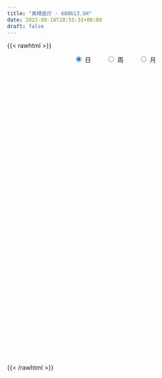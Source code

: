 ```yaml
---
title: "奥精医疗 - 688613.SH"
date: 2022-08-18T20:55:31+08:00
draft: false
---
```

{{< rawhtml >}}
    <div style="text-align: center">
        <label style="padding: 1rem;"><input style="margin-right: .5rem" type="radio" name="period" value="D" checked onclick="period_change(this)">日</label>
        <label style="padding: 1rem;"><input style="margin-right: .5rem" type="radio" name="period" value="W" onclick="period_change(this)">周</label>
        <label style="padding: 1rem;"><input style="margin-right: .5rem" type="radio" name="period" value="M" onclick="period_change(this)">月</label>
    </div>
    <div id="chart" style="height: 700px;"></div> 
    <script type="text/javascript">
        const D_v = [232164.66,136087.58,136353.65,99151.23,54035.26,79717.75,59758.76,50936.07,48510.0,63597.82,43653.38,39114.95,78400.05,39013.51,46589.29,61825.01,42824.98,47202.26,29291.23,20657.04,32650.03,26773.56,20995.61,40656.18,23792.89,25945.11,21119.82,13569.3,31364.01,16122.0,12713.17,23807.76,15785.32,16040.23,13402.27,12555.04,15532.37,15205.11,9235.13,6591.5,8516.09,18333.59,21265.42,28453.19,17528.95,20597.95,15762.52,14697.89,10037.61,9122.71,12880.94,15456.51,7758.56,9833.25,7631.15,9128.92,7235.12,8232.62,4831.61,5860.64,19439.08,13764.6,5931.79,11963.13,9962.07,12561.08,25702.36,12302.57,15300.6,10113.51,9910.24,15498.42,16479.48,20724.51,12631.36,13276.47,12290.86,9388.08,8794.95,7261.74,9216.73,20870.52,20875.28,12455.76,25578.3,18146.26,11200.99,9141.21,17815.55,8613.21,14961.88,8985.99,6703.98,7028.58,11633.77,8517.84,16471.55,15697.56,12159.93,8925.23,10038.31,6687.98,4474.24,7325.92,13025.17,10578.43,7220.56,17389.28,9648.39,14688.47,5369.72,8568.98,6758.61,19365.27,7405.89,8740.21,10719.27,8605.99,9243.75,9442.5,8823.38,9708.29,5656.31,14721.39,15279.27,20740.06,14193.63,13823.74,10762.83,13200.44,9368.16,10312.54,6248.62,9305.8,7687.07,6465.7,6937.2,6398.5,4663.96,5494.85,6664.49,3093.41,6389.41,5671.98,6231.39,8199.87,6567.03,7426.91,11010.55,9141.72,9376.09,8699.55,9623.98,8322.48,10379.07,10311.53,18003.74,11379.84,9407.39,16710.86,8773.29,14522.5,12506.83,12746.83,6195.08,8406.69,8124.25,3994.65,17457.31,8038.34,5952.57,4989.21,4347.47,6137.22,4615.91,5801.32,8373.34,5720.6,6561.48,5937.25,3700.6,4102.62,4500.56,5527.59,7424.23,6606.86,5570.22,4972.94,3147.66,3816.13,4462.39,8109.89,6661.73,9071.12,8078.14,4895.37,8239.91,5523.42,5056.99,7910.84,10577.62,3865.84,5768.96,4292.75,3793.93,3138.08,4207.74,3257.12,3204.88,3384.62,4246.64,3618.26,3805.99,3936.25,4629.12,6157.57,3940.15,10641.06,5231.77,5043.88,2559.74,3209.63,2774.71,2440.52,4881.49,5126.63,3955.41,4230.42,7146.25,6898.05,3328.29,3946.15,2877.38,4074.04,5752.21,4955.58,5602.69,6221.17,5015.03,4617.52,3561.12,7063.52,13879.37,23112.22,10394.79,20596.16,20457.5,11162.27,20276.32,36587.79,33554.24,27900.08,20735.74,18813.91,10806.2,11317.93,13814.89,15155.0,12094.82,17436.86,16912.04,13068.02,12018.87,10947.78,9175.64,13985.22,13444.58,12420.2,20034.16,16257.96,12187.96,18954.26,23951.32,14868.78,23996.39,24091.54,12142.99,16745.04,11035.36,14650.29,9733.53,6693.23,5819.16,7773.72,9507.13,10864.97,5170.53,5510.96,14280.03,15446.7,12099.18,7863.01,16832.71,10192.38,9044.76,20938.87,15536.7,11683.95,21001.3,27293.99,17724.41,13873.17,14134.91,11741.36,17159.96]
const D_histogram = [0.0,-0.4665071225,0.1792061818,0.6881445691,1.3983665356,2.0545702969,3.5191563644,4.3290199207,4.0794998365,2.8500343642,1.7599254498,1.2002225365,-0.1759485368,-0.9351415151,-1.7634728269,-2.9138051615,-3.4421405328,-3.3191641801,-3.1129480958,-2.9061373578,-2.2749550639,-1.6788270374,-1.3420540903,-1.685318455,-1.8554315078,-1.6166906746,-1.3206952084,-1.0466306288,-0.6253474703,-0.5530080292,-0.3783559302,-0.3833566208,-0.3562345642,-0.4972123759,-0.4701850862,-0.405209169,-0.0866340823,0.1261385627,0.1992517642,0.1352317409,-0.0097783862,-0.2649361308,-0.4730443726,-0.1004160964,-0.1489103087,-0.6333347936,-1.1592993972,-1.5406874705,-1.5392808795,-1.3206766543,-1.0675604545,-0.7060073752,-0.4757125787,-0.2486932136,-0.2214083119,0.0530945457,0.2153199733,0.2573338954,0.3022610525,0.3076795008,0.6925915131,0.9808999068,1.126215735,1.2878701723,1.1707489863,1.0495702318,0.6228455169,0.2923183718,-0.1233503398,-0.3437602483,-0.3605248939,-0.1771104878,0.1180938179,0.53399198,0.8072375171,1.0368104464,1.0848518542,1.1908967433,1.1508015257,1.0607071265,0.8350040416,0.972021819,0.6135063916,0.4557447356,0.6307923342,0.5775223439,0.6123671126,0.5862609114,0.678975599,0.6323497306,0.203276893,0.1117367777,0.123342382,0.1285087878,0.207571226,0.2766402776,0.4602770563,0.4370128708,0.1892023564,0.1514435779,-0.0561585382,-0.2392271173,-0.3150899365,-0.2488638241,-0.2879365849,-0.4075348841,-0.6431587727,-0.9025878552,-1.0208818303,-1.1902440725,-1.2032489307,-1.1326967719,-1.0083368026,-1.1499478753,-1.0978610196,-0.9392743495,-0.6601196339,-0.3861711323,-0.0747214413,0.168772023,0.2869615922,0.2706237702,0.3029471758,0.4131633496,0.6369575882,0.8836572233,1.0174479928,1.1406984233,1.1806347763,1.0914530842,0.9248064656,0.6422059119,0.5127911693,0.2724928848,0.0372120217,-0.0422761606,0.0043974613,-0.0363212692,-0.0402537771,-0.0552930368,-0.1612568793,-0.1746984085,-0.2924191633,-0.4284573895,-0.4383189045,-0.3305650821,-0.3199133795,-0.3603799873,-0.2378526884,-0.1071133115,-0.0965370594,0.013249276,0.1296554128,0.2112659913,0.1501595606,0.1773223283,0.2464952695,0.3754638226,0.3983629803,0.5607171184,0.5926444925,0.6674337831,0.621971084,0.4255212027,0.2337467653,-0.0074799516,-0.2300256029,-0.373150471,-0.7446839138,-0.8757214134,-0.9786199541,-0.9790375829,-0.8689346559,-0.7756756716,-0.6093029897,-0.4574055257,-0.4587090214,-0.480255422,-0.3846302584,-0.2286348802,-0.1247818376,-0.0696193489,0.0441892477,0.0616921866,0.2079511012,0.2327649724,0.3008817018,0.3714616097,0.4084063599,0.420125346,0.3519201221,0.3065927154,0.1707065335,-0.0624309021,-0.2541768912,-0.2817132337,-0.1627590876,-0.1684506437,-0.2649871267,-0.2953743873,-0.1480173345,-0.0268289624,0.1163380062,0.1365988454,0.1850265593,0.2117722826,0.2166616608,0.1732784185,0.1276833598,0.1727840354,0.2221952008,0.2201573239,0.2033461756,0.1202573308,-0.011778706,-0.2128560425,-0.2725971342,-0.213833133,-0.0884909855,0.0434941519,0.1445452036,0.1395322258,0.1637116312,0.1400917601,0.0121262805,-0.2556089145,-0.4272145445,-0.4143648481,-0.5326056666,-0.4339524614,-0.3273430506,-0.2633472393,-0.1937156362,-0.0663244171,0.0409647412,0.1465292678,0.148142143,0.1014087106,0.0616911773,0.0646885938,0.0756472231,0.1412648559,0.2373799373,0.0834637287,0.060870607,-0.0404629819,-0.1046968395,-0.1037808358,0.005166905,0.2794884639,0.5039613976,0.7174594919,0.7408584488,0.7257929106,0.6085347304,0.5372832211,0.4597259249,0.3423053819,0.2888756634,0.2853547418,0.3088208186,0.3440769444,0.3081474192,0.2064450795,0.1762303404,0.1824322368,0.1902968087,0.2187791671,0.198842193,0.2206246304,0.1903300705,0.2568224521,0.1954749743,0.1397333213,0.0077840935,-0.041225043,-0.1300359793,-0.2918105794,-0.3644510055,-0.354249087,-0.3652409013,-0.3236520294,-0.2703325668,-0.1914178964,-0.116115619,-0.1061107656,-0.0958342143,-0.0723059467,0.0324881392,0.1398927046,0.1421523906,0.1667734054,0.0658931294,0.0267826499,0.0360355949,0.1394904506,0.2088178382,0.2481773592,0.3171787954,0.4202026016,0.4111954145,0.3468205844,0.3332895122,0.297330995,0.3104258511]
const D_fast = [0.0,-0.5831339031,0.1073809466,0.7883554762,1.8481690765,3.0180154122,5.3623905707,7.2545091072,8.0248639821,7.5079071009,6.8577795489,6.5981322697,5.1779740622,4.1849957051,2.9157961866,1.0370125617,-0.3518579429,-1.0586726352,-1.6306935748,-2.1504171763,-2.0879736484,-1.9115523812,-1.9102929567,-2.6748869352,-3.3088578649,-3.4742897003,-3.5084680363,-3.4960611139,-3.231114823,-3.2970273891,-3.2169642727,-3.3178041185,-3.3797407029,-3.6450216086,-3.7355405905,-3.7718669656,-3.4749503994,-3.2306431137,-3.1077169712,-3.1379290593,-3.2853837829,-3.6067755603,-3.9331448951,-3.585620643,-3.6713424325,-4.3141006159,-5.1298900688,-5.8964500097,-6.2798636385,-6.3914285769,-6.4052024908,-6.2201512552,-6.1087846034,-5.9439385417,-5.972005718,-5.6842292239,-5.468173803,-5.361826407,-5.2413339868,-5.1589956634,-4.6009357728,-4.0674024024,-3.6405326404,-3.1569106601,-2.9813445995,-2.840130796,-3.1111441317,-3.3685916839,-3.8150979805,-4.1214479509,-4.2283438201,-4.0892070359,-3.7644792758,-3.2150831187,-2.7400282023,-2.2512526614,-1.93199829,-1.528229215,-1.2806240513,-1.1055416689,-1.1224937434,-0.7424705113,-0.9476093407,-0.9914348128,-0.6586891307,-0.567578535,-0.3796419881,-0.2591829615,0.0032756259,0.1147371901,-0.2635164242,-0.3271223451,-0.2846811452,-0.2473875426,-0.1164322978,0.0217968232,0.3205028659,0.4064918981,0.2059819729,0.2060840888,-0.0155576619,-0.2584330203,-0.4130683236,-0.4090581673,-0.5201150742,-0.7415970945,-1.1380106762,-1.6230867226,-1.9966011552,-2.4635244155,-2.7773415064,-2.9899635406,-3.117687772,-3.5467858134,-3.7691642127,-3.8453961299,-3.7312713229,-3.5538656042,-3.2610962737,-2.9754098036,-2.7854798363,-2.7341617157,-2.6261015162,-2.412594505,-2.0295608694,-1.5619469285,-1.1737941608,-0.7653691244,-0.4302740774,-0.2465924983,-0.1820375006,-0.3040865763,-0.3053035266,-0.4774785899,-0.7034564476,-0.79351367,-0.7457406828,-0.7955397306,-0.8095356828,-0.8383982017,-0.984676264,-1.0417923953,-1.232617941,-1.4757705145,-1.5952117557,-1.5700992038,-1.6394258461,-1.7699874507,-1.7069233239,-1.6029622749,-1.6165202876,-1.5034216332,-1.3546016433,-1.2201745669,-1.2437411074,-1.1722477576,-1.0414509991,-0.8186164903,-0.6961265876,-0.3935931699,-0.2135046726,0.0281430637,0.1381731356,0.048103555,-0.085234191,-0.3283308959,-0.6083829479,-0.8447954337,-1.4024998549,-1.752467708,-2.1000212372,-2.3451982617,-2.4523289987,-2.5529889322,-2.5389419977,-2.5013959152,-2.6173766663,-2.7589869224,-2.7595193233,-2.6606826651,-2.5880250821,-2.5502674305,-2.425411522,-2.3924855365,-2.1942388465,-2.1112337322,-1.9678965773,-1.8044512671,-1.6654049269,-1.5486546043,-1.5288797976,-1.4975590255,-1.5907685741,-1.8395137352,-2.0948039471,-2.1927685981,-2.1145042238,-2.1623084408,-2.3250917055,-2.429322563,-2.3189698438,-2.2044887122,-2.0322372421,-1.9778266915,-1.8831423378,-1.8034535439,-1.7443987505,-1.7444623882,-1.758136607,-1.6698399225,-1.5648799569,-1.5118785028,-1.4778531072,-1.5308776194,-1.6658583326,-1.9201496797,-2.048040055,-2.042734337,-1.9395149359,-1.7966562605,-1.6594689079,-1.6295988293,-1.5644915161,-1.5530884471,-1.6780223567,-2.0096597803,-2.2880690464,-2.378810562,-2.6302027971,-2.6400377073,-2.6152640591,-2.6171050577,-2.5959023636,-2.4850922487,-2.3675619052,-2.2253650616,-2.1867166507,-2.2080979054,-2.2323926445,-2.2132230794,-2.1833526443,-2.0824187976,-1.9269587319,-2.0600090083,-2.0673844783,-2.1788338126,-2.2692418801,-2.2942710853,-2.1840316183,-1.8398379434,-1.4893746603,-1.0965116931,-0.887898124,-0.7215154345,-0.6866399321,-0.6235706361,-0.5861964511,-0.6180406486,-0.5992514512,-0.5314336874,-0.430762406,-0.3094870441,-0.2683797145,-0.3184707843,-0.3046279383,-0.2528179827,-0.1973792086,-0.1142020584,-0.0844284843,-0.0074898893,0.0097980685,0.1404960631,0.1280173288,0.1072090062,-0.0227941982,-0.0821095955,-0.2034295267,-0.4381567716,-0.601909949,-0.6802703023,-0.782572342,-0.8218964774,-0.8361601565,-0.8050999602,-0.7588265875,-0.7753494256,-0.7890314278,-0.7835796468,-0.6706635262,-0.5282857846,-0.490488001,-0.4241736349,-0.5085806285,-0.5409954455,-0.5227336018,-0.3844061334,-0.2628742862,-0.1614704255,-0.0131742905,0.1949001662,0.2886918327,0.3110221487,0.3808134545,0.419187686,0.5098890049]
const D_slow = [0.0,-0.1166267806,-0.0718252352,0.1002109071,0.449802541,0.9634451152,1.8432342063,2.9254891865,3.9453641456,4.6578727367,5.0978540991,5.3979097332,5.353922599,5.1201372203,4.6792690135,3.9508177231,3.0902825899,2.2604915449,1.482254521,0.7557201815,0.1869814155,-0.2327253438,-0.5682388664,-0.9895684802,-1.4534263571,-1.8575990258,-2.1877728279,-2.4494304851,-2.6057673527,-2.7440193599,-2.8386083425,-2.9344474977,-3.0235061387,-3.1478092327,-3.2653555043,-3.3666577965,-3.3883163171,-3.3567816764,-3.3069687354,-3.2731608002,-3.2756053967,-3.3418394294,-3.4601005226,-3.4852045466,-3.5224321238,-3.6807658222,-3.9705906715,-4.3557625392,-4.740582759,-5.0707519226,-5.3376420362,-5.51414388,-5.6330720247,-5.6952453281,-5.7505974061,-5.7373237697,-5.6834937763,-5.6191603025,-5.5435950393,-5.4666751641,-5.2935272859,-5.0483023092,-4.7667483754,-4.4447808324,-4.1520935858,-3.8897010278,-3.7339896486,-3.6609100557,-3.6917476406,-3.7776877027,-3.8678189262,-3.9120965481,-3.8825730937,-3.7490750987,-3.5472657194,-3.2880631078,-3.0168501442,-2.7191259584,-2.431425577,-2.1662487954,-1.957497785,-1.7144923302,-1.5611157323,-1.4471795484,-1.2894814649,-1.1451008789,-0.9920091007,-0.8454438729,-0.6756999731,-0.5176125405,-0.4667933172,-0.4388591228,-0.4080235273,-0.3758963303,-0.3240035238,-0.2548434544,-0.1397741904,-0.0305209727,0.0167796164,0.0546405109,0.0406008764,-0.019205903,-0.0979783871,-0.1601943431,-0.2321784893,-0.3340622104,-0.4948519035,-0.7204988673,-0.9757193249,-1.273280343,-1.5740925757,-1.8572667687,-2.1093509693,-2.3968379382,-2.6713031931,-2.9061217804,-3.0711516889,-3.167694472,-3.1863748323,-3.1441818266,-3.0724414285,-3.004785486,-2.929048692,-2.8257578546,-2.6665184576,-2.4456041518,-2.1912421536,-1.9060675477,-1.6109088537,-1.3380455826,-1.1068439662,-0.9462924882,-0.8180946959,-0.7499714747,-0.7406684693,-0.7512375094,-0.7501381441,-0.7592184614,-0.7692819057,-0.7831051649,-0.8234193847,-0.8670939868,-0.9401987777,-1.047313125,-1.1568928512,-1.2395341217,-1.3195124666,-1.4096074634,-1.4690706355,-1.4958489634,-1.5199832282,-1.5166709092,-1.484257056,-1.4314405582,-1.393900668,-1.349570086,-1.2879462686,-1.1940803129,-1.0944895679,-0.9543102883,-0.8061491651,-0.6392907194,-0.4837979484,-0.3774176477,-0.3189809564,-0.3208509443,-0.378357345,-0.4716449627,-0.6578159412,-0.8767462945,-1.1214012831,-1.3661606788,-1.5833943428,-1.7773132606,-1.9296390081,-2.0439903895,-2.1586676448,-2.2787315004,-2.374889065,-2.432047785,-2.4632432444,-2.4806480816,-2.4696007697,-2.4541777231,-2.4021899478,-2.3439987047,-2.2687782792,-2.1759128768,-2.0738112868,-1.9687799503,-1.8807999198,-1.8041517409,-1.7614751075,-1.7770828331,-1.8406270559,-1.9110553643,-1.9517451362,-1.9938577971,-2.0601045788,-2.1339481756,-2.1709525093,-2.1776597499,-2.1485752483,-2.114425537,-2.0681688971,-2.0152258265,-1.9610604113,-1.9177408067,-1.8858199667,-1.8426239579,-1.7870751577,-1.7320358267,-1.6811992828,-1.6511349501,-1.6540796266,-1.7072936372,-1.7754429208,-1.828901204,-1.8510239504,-1.8401504124,-1.8040141115,-1.7691310551,-1.7282031473,-1.6931802073,-1.6901486371,-1.7540508658,-1.8608545019,-1.9644457139,-2.0975971305,-2.2060852459,-2.2879210085,-2.3537578184,-2.4021867274,-2.4187678317,-2.4085266464,-2.3718943294,-2.3348587937,-2.309506616,-2.2940838217,-2.2779116732,-2.2589998675,-2.2236836535,-2.1643386692,-2.143472737,-2.1282550852,-2.1383708307,-2.1645450406,-2.1904902495,-2.1891985233,-2.1193264073,-1.9933360579,-1.8139711849,-1.6287565728,-1.4473083451,-1.2951746625,-1.1608538572,-1.045922376,-0.9603460305,-0.8881271147,-0.8167884292,-0.7395832246,-0.6535639885,-0.5765271337,-0.5249158638,-0.4808582787,-0.4352502195,-0.3876760173,-0.3329812255,-0.2832706773,-0.2281145197,-0.1805320021,-0.116326389,-0.0674576455,-0.0325243151,-0.0305782918,-0.0408845525,-0.0733935473,-0.1463461922,-0.2374589435,-0.3260212153,-0.4173314406,-0.498244448,-0.5658275897,-0.6136820638,-0.6427109685,-0.6692386599,-0.6931972135,-0.7112737002,-0.7031516654,-0.6681784892,-0.6326403916,-0.5909470402,-0.5744737579,-0.5677780954,-0.5587691967,-0.523896584,-0.4716921245,-0.4096477847,-0.3303530858,-0.2253024354,-0.1225035818,-0.0357984357,0.0475239423,0.1218566911,0.1994631538]
const D_data = [['2021-05-21', 80.02, 95.01, 78.0, 96.96],['2021-05-24', 91.0, 87.7, 86.51, 97.0],['2021-05-25', 89.41, 102.0, 88.04, 106.5],['2021-05-26', 101.0, 103.77, 99.13, 109.51],['2021-05-27', 102.0, 110.48, 102.0, 111.88],['2021-05-28', 111.01, 115.0, 109.0, 124.88],['2021-05-31', 116.0, 133.33, 115.55, 134.0],['2021-06-01', 133.32, 134.79, 126.31, 137.85],['2021-06-02', 133.8, 126.9, 124.1, 135.79],['2021-06-03', 125.95, 114.0, 112.59, 128.96],['2021-06-04', 113.2, 112.0, 108.4, 114.5],['2021-06-07', 111.26, 116.11, 108.0, 117.28],['2021-06-08', 113.0, 101.8, 98.77, 116.8],['2021-06-09', 101.28, 104.04, 96.55, 105.61],['2021-06-10', 102.79, 98.48, 95.2, 104.1],['2021-06-11', 98.0, 87.81, 86.47, 101.98],['2021-06-15', 87.81, 89.0, 83.69, 91.6],['2021-06-16', 88.87, 93.73, 85.5, 94.97],['2021-06-17', 93.0, 93.35, 91.0, 94.62],['2021-06-18', 93.66, 92.22, 91.31, 97.52],['2021-06-21', 90.0, 97.8, 87.61, 97.96],['2021-06-22', 96.44, 99.1, 96.0, 102.36],['2021-06-23', 100.0, 97.11, 96.1, 101.44],['2021-06-24', 98.55, 87.24, 86.99, 98.55],['2021-06-25', 86.0, 86.42, 85.5, 89.2],['2021-06-28', 86.5, 90.1, 85.2, 92.77],['2021-06-29', 89.99, 90.8, 88.05, 92.91],['2021-06-30', 90.23, 90.79, 90.01, 93.41],['2021-07-01', 94.5, 93.49, 90.91, 96.5],['2021-07-02', 93.0, 89.6, 88.99, 93.36],['2021-07-05', 89.66, 90.78, 87.01, 91.73],['2021-07-06', 91.88, 88.27, 83.69, 91.88],['2021-07-07', 86.5, 88.01, 84.1, 88.96],['2021-07-08', 87.6, 84.81, 84.57, 89.18],['2021-07-09', 84.6, 85.76, 82.43, 85.88],['2021-07-12', 85.0, 85.66, 83.58, 86.8],['2021-07-13', 85.75, 89.2, 84.24, 89.57],['2021-07-14', 88.1, 88.85, 88.0, 91.66],['2021-07-15', 88.88, 87.53, 85.8, 90.8],['2021-07-16', 86.35, 85.5, 85.28, 87.99],['2021-07-19', 84.81, 83.5, 82.6, 85.5],['2021-07-20', 82.5, 80.45, 78.35, 83.49],['2021-07-21', 80.0, 79.0, 77.8, 80.88],['2021-07-22', 79.99, 86.0, 77.77, 86.0],['2021-07-23', 84.98, 81.0, 81.0, 85.3],['2021-07-26', 79.0, 73.26, 70.0, 80.0],['2021-07-27', 72.2, 68.73, 68.62, 73.93],['2021-07-28', 68.2, 66.4, 63.07, 69.5],['2021-07-29', 67.16, 68.28, 67.16, 69.29],['2021-07-30', 67.0, 69.75, 66.21, 70.4],['2021-08-02', 68.81, 69.76, 65.3, 70.38],['2021-08-03', 69.8, 71.3, 68.56, 74.59],['2021-08-04', 70.11, 69.99, 69.01, 71.83],['2021-08-05', 68.85, 70.09, 68.85, 74.0],['2021-08-06', 70.09, 67.27, 66.68, 70.18],['2021-08-09', 65.65, 70.3, 65.65, 70.49],['2021-08-10', 71.46, 69.37, 68.8, 71.46],['2021-08-11', 69.37, 67.8, 67.27, 69.37],['2021-08-12', 68.03, 67.5, 67.25, 68.5],['2021-08-13', 67.28, 66.6, 66.0, 67.8],['2021-08-16', 66.3, 72.05, 66.04, 74.55],['2021-08-17', 72.83, 72.6, 70.64, 73.49],['2021-08-18', 72.01, 72.13, 71.03, 72.76],['2021-08-19', 71.79, 73.48, 71.6, 76.5],['2021-08-20', 74.0, 70.48, 69.53, 74.0],['2021-08-23', 69.8, 70.1, 67.53, 71.83],['2021-08-24', 70.18, 64.91, 63.0, 70.18],['2021-08-25', 64.03, 63.9, 63.5, 65.81],['2021-08-26', 63.89, 60.35, 60.2, 64.97],['2021-08-27', 60.98, 60.35, 59.4, 61.47],['2021-08-30', 60.06, 61.43, 59.03, 61.57],['2021-08-31', 62.4, 63.62, 62.4, 65.25],['2021-09-01', 64.38, 65.74, 63.01, 66.49],['2021-09-02', 65.75, 68.9, 65.02, 71.5],['2021-09-03', 69.6, 69.0, 67.5, 70.5],['2021-09-06', 69.0, 70.07, 68.33, 71.8],['2021-09-07', 70.01, 68.95, 68.33, 70.01],['2021-09-08', 68.95, 70.6, 68.3, 72.18],['2021-09-09', 71.21, 69.52, 68.75, 72.22],['2021-09-10', 69.01, 69.1, 67.6, 69.9],['2021-09-13', 68.98, 67.01, 66.1, 70.6],['2021-09-14', 67.02, 71.78, 66.17, 72.88],['2021-09-15', 70.99, 65.37, 65.0, 71.0],['2021-09-16', 64.82, 66.7, 64.18, 69.5],['2021-09-17', 66.02, 71.16, 64.5, 72.47],['2021-09-22', 70.02, 68.94, 68.14, 73.3],['2021-09-23', 69.0, 70.32, 68.0, 71.38],['2021-09-24', 70.15, 69.93, 69.38, 71.88],['2021-09-27', 69.61, 72.0, 67.95, 72.4],['2021-09-28', 72.0, 70.82, 70.41, 72.45],['2021-09-29', 70.11, 65.0, 64.51, 70.97],['2021-09-30', 65.48, 67.88, 64.58, 68.48],['2021-10-08', 69.0, 68.99, 68.21, 70.49],['2021-10-11', 68.53, 69.0, 68.33, 70.59],['2021-10-12', 69.02, 70.24, 67.16, 71.6],['2021-10-13', 70.0, 70.67, 69.6, 71.47],['2021-10-14', 70.34, 73.06, 70.0, 75.0],['2021-10-15', 72.87, 71.25, 70.86, 73.99],['2021-10-18', 71.0, 67.95, 66.33, 71.2],['2021-10-19', 67.8, 69.95, 67.75, 70.46],['2021-10-20', 69.45, 67.2, 66.82, 70.2],['2021-10-21', 67.87, 66.33, 65.83, 67.97],['2021-10-22', 66.5, 66.74, 66.0, 67.45],['2021-10-25', 66.7, 68.25, 66.54, 68.66],['2021-10-26', 67.98, 66.76, 65.02, 68.52],['2021-10-27', 66.76, 65.0, 63.06, 66.76],['2021-10-28', 65.0, 62.1, 61.9, 65.0],['2021-10-29', 61.93, 59.75, 59.57, 62.78],['2021-11-01', 59.79, 59.6, 59.05, 60.38],['2021-11-02', 59.15, 57.13, 56.43, 60.42],['2021-11-03', 57.13, 57.43, 56.7, 57.99],['2021-11-04', 57.85, 57.45, 56.7, 57.95],['2021-11-05', 57.08, 57.51, 56.85, 58.77],['2021-11-08', 57.57, 52.94, 51.76, 57.57],['2021-11-09', 52.8, 53.86, 52.36, 54.34],['2021-11-10', 54.3, 54.55, 53.15, 55.2],['2021-11-11', 54.85, 56.18, 54.14, 56.51],['2021-11-12', 56.19, 56.75, 55.5, 57.48],['2021-11-15', 56.75, 58.17, 56.4, 58.77],['2021-11-16', 58.0, 58.41, 57.92, 59.3],['2021-11-17', 58.0, 57.56, 57.06, 58.99],['2021-11-18', 57.56, 55.94, 55.83, 57.8],['2021-11-19', 55.89, 56.4, 55.66, 56.96],['2021-11-22', 56.15, 57.64, 54.97, 57.65],['2021-11-23', 57.35, 60.0, 57.21, 60.1],['2021-11-24', 60.12, 61.81, 59.31, 62.86],['2021-11-25', 62.2, 61.86, 61.17, 63.5],['2021-11-26', 62.28, 63.0, 62.0, 64.24],['2021-11-29', 63.2, 63.08, 62.0, 63.75],['2021-11-30', 62.93, 62.03, 61.48, 63.26],['2021-12-01', 62.0, 61.0, 60.6, 62.01],['2021-12-02', 60.81, 58.81, 58.72, 61.57],['2021-12-03', 59.0, 59.95, 58.83, 60.56],['2021-12-06', 59.62, 57.76, 57.5, 60.09],['2021-12-07', 57.79, 56.55, 55.69, 58.35],['2021-12-08', 56.98, 57.54, 55.98, 57.97],['2021-12-09', 57.54, 58.91, 57.3, 59.67],['2021-12-10', 59.1, 57.71, 57.68, 59.1],['2021-12-13', 57.71, 57.91, 57.03, 58.48],['2021-12-14', 57.43, 57.57, 57.34, 58.65],['2021-12-15', 57.5, 55.9, 55.87, 58.06],['2021-12-16', 55.91, 56.48, 55.7, 56.69],['2021-12-17', 56.48, 54.5, 54.5, 56.48],['2021-12-20', 54.5, 53.15, 53.01, 55.23],['2021-12-21', 53.45, 53.83, 52.67, 54.0],['2021-12-22', 53.89, 55.09, 53.83, 55.8],['2021-12-23', 55.09, 53.75, 53.4, 55.41],['2021-12-24', 53.75, 52.56, 52.2, 54.0],['2021-12-27', 52.57, 54.38, 52.12, 55.65],['2021-12-28', 54.36, 54.82, 53.6, 55.48],['2021-12-29', 54.73, 53.4, 53.35, 55.33],['2021-12-30', 53.33, 54.72, 53.11, 55.3],['2021-12-31', 54.72, 55.26, 54.36, 56.45],['2022-01-04', 55.63, 55.29, 55.06, 56.58],['2022-01-05', 54.8, 53.5, 52.9, 54.85],['2022-01-06', 53.01, 54.45, 53.01, 54.99],['2022-01-07', 54.97, 55.22, 54.5, 57.34],['2022-01-10', 55.4, 56.58, 55.06, 57.13],['2022-01-11', 56.01, 55.81, 55.49, 56.61],['2022-01-12', 56.0, 58.3, 55.8, 58.84],['2022-01-13', 58.0, 57.53, 57.12, 58.68],['2022-01-14', 57.6, 58.76, 57.21, 59.36],['2022-01-17', 58.8, 57.77, 56.46, 59.39],['2022-01-18', 57.22, 55.58, 55.25, 57.5],['2022-01-19', 55.04, 54.8, 54.45, 56.13],['2022-01-20', 55.22, 53.05, 52.97, 55.9],['2022-01-21', 53.21, 51.88, 51.52, 53.28],['2022-01-24', 51.5, 51.58, 51.16, 52.31],['2022-01-25', 51.49, 46.79, 46.69, 51.49],['2022-01-26', 47.18, 47.68, 45.88, 47.71],['2022-01-27', 48.04, 46.51, 46.45, 48.22],['2022-01-28', 46.53, 46.55, 46.0, 47.58],['2022-02-07', 47.0, 47.28, 46.66, 48.08],['2022-02-08', 47.4, 46.72, 45.86, 47.48],['2022-02-09', 46.72, 47.52, 46.1, 47.55],['2022-02-10', 47.44, 47.49, 47.0, 48.99],['2022-02-11', 47.49, 45.31, 44.8, 47.49],['2022-02-14', 44.8, 44.3, 44.0, 45.63],['2022-02-15', 44.3, 45.29, 43.86, 45.3],['2022-02-16', 45.29, 46.14, 45.03, 46.63],['2022-02-17', 45.7, 45.7, 45.58, 46.35],['2022-02-18', 45.03, 45.09, 44.3, 45.29],['2022-02-21', 45.3, 45.92, 44.71, 45.92],['2022-02-22', 45.51, 44.76, 44.11, 45.51],['2022-02-23', 44.6, 46.58, 44.36, 46.69],['2022-02-24', 46.51, 45.36, 44.79, 47.26],['2022-02-25', 45.56, 46.04, 45.56, 47.18],['2022-02-28', 46.2, 46.4, 44.84, 46.82],['2022-03-01', 46.47, 46.28, 45.7, 46.58],['2022-03-02', 46.28, 46.14, 45.39, 46.3],['2022-03-03', 46.13, 45.02, 45.02, 46.65],['2022-03-04', 44.53, 45.0, 44.53, 47.2],['2022-03-07', 44.86, 43.31, 42.88, 45.2],['2022-03-08', 43.4, 40.88, 40.88, 43.9],['2022-03-09', 40.88, 39.86, 38.52, 41.6],['2022-03-10', 41.4, 40.84, 40.24, 41.66],['2022-03-11', 40.66, 42.47, 39.89, 42.59],['2022-03-14', 42.02, 40.8, 40.71, 42.27],['2022-03-15', 40.8, 38.92, 38.8, 40.8],['2022-03-16', 39.5, 38.88, 36.88, 39.87],['2022-03-17', 39.45, 40.94, 39.45, 42.05],['2022-03-18', 40.94, 40.96, 40.21, 41.5],['2022-03-21', 41.29, 41.68, 40.2, 41.81],['2022-03-22', 41.05, 40.38, 40.27, 41.11],['2022-03-23', 40.79, 40.75, 40.25, 41.35],['2022-03-24', 40.2, 40.55, 40.01, 40.98],['2022-03-25', 40.4, 40.25, 40.14, 41.49],['2022-03-28', 38.8, 39.42, 38.8, 40.0],['2022-03-29', 39.7, 39.0, 38.58, 40.27],['2022-03-30', 39.49, 39.99, 38.74, 40.08],['2022-03-31', 39.8, 40.2, 39.45, 41.29],['2022-04-01', 39.97, 39.61, 39.52, 40.49],['2022-04-06', 39.54, 39.3, 38.65, 40.0],['2022-04-07', 39.25, 38.09, 38.07, 39.43],['2022-04-08', 38.25, 36.7, 36.55, 38.25],['2022-04-11', 36.7, 34.6, 34.56, 36.79],['2022-04-12', 34.99, 35.22, 34.0, 35.48],['2022-04-13', 35.33, 36.25, 34.3, 38.2],['2022-04-14', 36.46, 37.2, 36.46, 37.88],['2022-04-15', 37.2, 37.7, 36.09, 38.1],['2022-04-18', 37.75, 37.76, 36.99, 38.38],['2022-04-19', 37.96, 36.55, 36.55, 37.97],['2022-04-20', 36.98, 36.84, 36.53, 37.59],['2022-04-21', 37.3, 36.12, 35.61, 37.46],['2022-04-22', 36.5, 34.22, 34.0, 36.5],['2022-04-25', 34.5, 31.05, 30.95, 34.5],['2022-04-26', 31.38, 30.53, 30.37, 32.08],['2022-04-27', 30.22, 31.8, 29.0, 32.0],['2022-04-28', 29.0, 29.2, 28.88, 30.1],['2022-04-29', 29.8, 31.17, 29.21, 31.36],['2022-05-05', 31.9, 31.2, 30.7, 31.95],['2022-05-06', 30.5, 30.56, 29.71, 31.28],['2022-05-09', 31.0, 30.47, 30.17, 31.0],['2022-05-10', 30.43, 31.28, 29.89, 31.28],['2022-05-11', 31.57, 31.31, 31.28, 32.11],['2022-05-12', 31.0, 31.6, 30.55, 31.73],['2022-05-13', 31.5, 30.37, 30.23, 31.89],['2022-05-16', 30.74, 29.41, 29.33, 30.76],['2022-05-17', 29.41, 29.0, 28.5, 29.41],['2022-05-18', 29.21, 29.16, 28.73, 29.6],['2022-05-19', 28.98, 29.03, 28.51, 29.43],['2022-05-20', 29.2, 29.69, 28.83, 29.8],['2022-05-23', 29.01, 30.35, 29.0, 30.38],['2022-05-24', 30.35, 26.88, 26.7, 30.35],['2022-05-25', 27.0, 27.8, 26.7, 28.12],['2022-05-26', 28.03, 26.18, 25.83, 28.18],['2022-05-27', 26.25, 25.83, 25.58, 26.5],['2022-05-30', 25.71, 26.08, 25.38, 26.08],['2022-05-31', 26.08, 27.38, 25.7, 27.59],['2022-06-01', 27.54, 30.3, 27.23, 31.0],['2022-06-02', 31.31, 31.05, 29.3, 31.37],['2022-06-06', 31.26, 32.32, 31.1, 32.49],['2022-06-07', 31.78, 30.92, 30.52, 32.39],['2022-06-08', 30.7, 30.83, 29.88, 31.7],['2022-06-09', 30.86, 29.53, 29.4, 31.08],['2022-06-10', 29.47, 29.88, 29.21, 30.14],['2022-06-13', 29.72, 29.64, 29.15, 30.18],['2022-06-14', 29.28, 28.79, 28.09, 29.5],['2022-06-15', 29.08, 29.25, 28.85, 29.95],['2022-06-16', 29.25, 29.83, 29.04, 30.19],['2022-06-17', 30.0, 30.35, 29.66, 31.28],['2022-06-20', 30.1, 30.82, 30.03, 31.2],['2022-06-21', 30.83, 30.1, 29.81, 31.25],['2022-06-22', 30.22, 29.03, 29.03, 30.26],['2022-06-23', 29.28, 29.65, 28.85, 29.78],['2022-06-24', 29.83, 30.12, 29.81, 30.45],['2022-06-27', 30.12, 30.27, 30.12, 30.9],['2022-06-28', 30.6, 30.74, 29.42, 30.86],['2022-06-29', 30.79, 30.28, 30.05, 31.74],['2022-06-30', 30.3, 30.94, 30.28, 31.39],['2022-07-01', 30.94, 30.4, 30.24, 31.6],['2022-07-04', 30.56, 31.87, 29.83, 31.87],['2022-07-05', 31.88, 30.45, 30.13, 32.09],['2022-07-06', 30.41, 30.33, 29.97, 30.8],['2022-07-07', 30.5, 28.92, 28.53, 30.5],['2022-07-08', 28.84, 29.45, 28.84, 30.27],['2022-07-11', 29.6, 28.5, 28.29, 29.6],['2022-07-12', 28.51, 26.72, 26.72, 28.67],['2022-07-13', 26.98, 26.91, 26.75, 27.37],['2022-07-14', 26.88, 27.45, 26.62, 28.06],['2022-07-15', 27.34, 26.84, 26.51, 27.75],['2022-07-18', 26.83, 27.24, 26.55, 27.49],['2022-07-19', 27.46, 27.33, 26.92, 27.46],['2022-07-20', 27.44, 27.74, 27.33, 27.99],['2022-07-21', 27.55, 27.9, 27.45, 28.39],['2022-07-22', 27.9, 27.13, 26.9, 28.33],['2022-07-25', 27.19, 27.01, 26.93, 27.55],['2022-07-26', 27.11, 27.1, 26.37, 27.12],['2022-07-27', 26.83, 28.35, 26.83, 28.45],['2022-07-28', 28.54, 28.93, 28.22, 29.47],['2022-07-29', 29.18, 27.93, 27.89, 29.18],['2022-08-01', 27.76, 28.32, 27.38, 28.49],['2022-08-02', 28.2, 26.55, 26.08, 28.2],['2022-08-03', 26.68, 26.9, 26.58, 27.63],['2022-08-04', 27.0, 27.37, 26.7, 27.81],['2022-08-05', 27.71, 28.85, 27.54, 29.1],['2022-08-08', 29.0, 28.96, 28.68, 30.01],['2022-08-09', 28.95, 29.0, 28.46, 29.11],['2022-08-10', 28.94, 29.84, 28.94, 29.92],['2022-08-11', 29.84, 30.99, 29.67, 31.64],['2022-08-12', 31.03, 30.15, 30.1, 31.1],['2022-08-15', 30.04, 29.55, 29.4, 30.38],['2022-08-16', 29.89, 30.25, 29.62, 30.78],['2022-08-17', 30.69, 30.1, 29.6, 30.69],['2022-08-18', 30.06, 30.92, 29.59, 31.04]]
const W_v = [232164.66,505345.47,266456.03,264942.81,139975.51,144868.27,108120.24,81748.75,59119.15,94097.24,70218.68,53560.41,35288.91,61060.67,75980.12,75244.01,51012.1,88996.59,38488.46,50376.63,6703.98,59349.3,42285.69,55539.36,45034.17,54836.63,42874.23,78758.09,49892.59,36794.27,26306.12,34097.18,47851.89,47016.82,60793.88,47979.68,40432.08,29275.26,26022.55,29629.46,24509.01,36946.27,32934.71,21201.46,17711.52,12371.36,31014.43,15866.09,27356.76,7274.44,23261.9,26478.36,88440.04,101580.62,89573.86,75413.61,59195.53,74344.86,105862.29,64307.21,40658.21,52507.4,64871.73,93240.35,56909.4]
const W_histogram = [0.0,1.2757150997,1.8140729117,0.5056169193,-0.0677619798,-0.8017752326,-1.0230827697,-1.3571031775,-1.5126995783,-1.815445794,-2.6211836685,-3.1342937399,-3.3144386347,-2.978519268,-3.2240470904,-2.6152997903,-2.0427011612,-1.3930380349,-0.9359138879,-0.6736299933,-0.3440183928,0.0846885256,0.120794338,-0.2496104642,-0.5516881965,-0.6993968799,-0.7148475915,-0.2014295712,0.0011775464,0.0500430355,-0.0620325515,-0.1879178819,-0.0193175117,0.15020611,0.5395465859,0.3800443435,-0.0170493297,-0.2811912984,-0.3824200471,-0.3006930881,-0.2348891087,-0.2770678571,-0.3189914969,-0.3067763558,-0.2561019718,-0.328260903,-0.2233514475,-0.2983525555,-0.454064836,-0.4954526153,-0.4350817408,-0.3443742705,-0.4415627174,-0.0709551079,0.165796993,0.4105232017,0.6018104444,0.780750946,0.8622971768,0.7706211057,0.7584932865,0.8276787797,0.9499747363,1.1212338739,1.2778256172]
const W_fast = [0.0,1.5946438746,2.5865199146,1.404468152,0.814148758,-0.120308303,-0.5973865325,-1.2706827348,-1.8044540301,-2.5610616942,-4.0220954859,-5.3187789923,-6.3275335458,-6.7362439961,-7.787783591,-7.8328612385,-7.7709378997,-7.4695342822,-7.2463886071,-7.1525122109,-6.9089052086,-6.4590261588,-6.3927217619,-6.8255291801,-7.2655289616,-7.5880868649,-7.7822494744,-7.3191888468,-7.1162873427,-7.0549110947,-7.1824948196,-7.3553596204,-7.1915886282,-6.984513479,-6.4602863566,-6.5247775131,-6.9261335187,-7.2605733121,-7.4574070726,-7.4508533855,-7.4437716833,-7.555217396,-7.67688891,-7.7413678578,-7.7547189668,-7.9089431237,-7.8598715302,-8.0094607771,-8.2786892665,-8.4439401996,-8.4923397603,-8.4877258576,-8.6953049839,-8.3424361514,-8.0642348023,-7.7168777931,-7.3751379393,-7.0010097012,-6.7038891762,-6.6029099709,-6.4254144684,-6.1493092803,-5.7895196396,-5.3379520335,-4.861903886]
const W_slow = [0.0,0.3189287749,0.7724470029,0.8988512327,0.8819107377,0.6814669296,0.4256962372,0.0864204428,-0.2917544518,-0.7456159003,-1.4009118174,-2.1844852524,-3.0130949111,-3.7577247281,-4.5637365007,-5.2175614482,-5.7282367385,-6.0764962473,-6.3104747192,-6.4788822176,-6.5648868158,-6.5437146844,-6.5135160999,-6.5759187159,-6.7138407651,-6.888689985,-7.0674018829,-7.1177592757,-7.1174648891,-7.1049541302,-7.1204622681,-7.1674417386,-7.1722711165,-7.134719589,-6.9998329425,-6.9048218566,-6.9090841891,-6.9793820137,-7.0749870255,-7.1501602975,-7.2088825746,-7.2781495389,-7.3578974131,-7.4345915021,-7.498616995,-7.5806822208,-7.6365200826,-7.7111082215,-7.8246244305,-7.9484875843,-8.0572580195,-8.1433515871,-8.2537422665,-8.2714810435,-8.2300317952,-8.1274009948,-7.9769483837,-7.7817606472,-7.566186353,-7.3735310766,-7.1839077549,-6.97698806,-6.7394943759,-6.4591859075,-6.1397295032]
const W_data = [['2021-05-21', 80.02, 95.01, 78.0, 96.96],['2021-05-28', 91.0, 115.0, 86.51, 124.88],['2021-06-04', 116.0, 112.0, 108.4, 137.85],['2021-06-11', 111.26, 87.81, 86.47, 117.28],['2021-06-18', 87.81, 92.22, 83.69, 97.52],['2021-06-25', 90.0, 86.42, 85.5, 102.36],['2021-07-02', 86.5, 89.6, 85.2, 96.5],['2021-07-09', 89.66, 85.76, 82.43, 91.88],['2021-07-16', 85.0, 85.5, 83.58, 91.66],['2021-07-23', 84.81, 81.0, 77.77, 86.0],['2021-07-30', 79.0, 69.75, 63.07, 80.0],['2021-08-06', 68.81, 67.27, 65.3, 74.59],['2021-08-13', 65.65, 66.6, 65.65, 71.46],['2021-08-20', 66.3, 70.48, 66.04, 76.5],['2021-08-27', 69.8, 60.35, 59.4, 71.83],['2021-09-03', 60.06, 69.0, 59.03, 71.5],['2021-09-10', 69.0, 69.1, 67.6, 72.22],['2021-09-17', 68.98, 71.16, 64.18, 72.88],['2021-09-24', 70.02, 69.93, 68.0, 73.3],['2021-09-30', 69.61, 67.88, 64.51, 72.45],['2021-10-08', 69.0, 68.99, 68.21, 70.49],['2021-10-15', 68.53, 71.25, 67.16, 75.0],['2021-10-22', 71.0, 66.74, 65.83, 71.2],['2021-10-29', 66.7, 59.75, 59.57, 68.66],['2021-11-05', 59.79, 57.51, 56.43, 60.42],['2021-11-12', 57.57, 56.75, 51.76, 57.57],['2021-11-19', 56.75, 56.4, 55.66, 59.3],['2021-11-26', 56.15, 63.0, 54.97, 64.24],['2021-12-03', 63.2, 59.95, 58.72, 63.75],['2021-12-10', 59.62, 57.71, 55.69, 60.09],['2021-12-17', 57.71, 54.5, 54.5, 58.65],['2021-12-24', 54.5, 52.56, 52.2, 55.8],['2021-12-31', 52.57, 55.26, 52.12, 56.45],['2022-01-07', 55.63, 55.22, 52.9, 57.34],['2022-01-14', 55.4, 58.76, 55.06, 59.36],['2022-01-21', 58.8, 51.88, 51.52, 59.39],['2022-01-28', 51.5, 46.55, 45.88, 52.31],['2022-02-11', 47.0, 45.31, 44.8, 48.99],['2022-02-18', 44.8, 45.09, 43.86, 46.63],['2022-02-25', 45.3, 46.04, 44.11, 47.26],['2022-03-04', 46.2, 45.0, 44.53, 47.2],['2022-03-11', 44.86, 42.47, 38.52, 45.2],['2022-03-18', 42.02, 40.96, 36.88, 42.27],['2022-03-25', 41.29, 40.25, 40.01, 41.81],['2022-04-01', 38.8, 39.61, 38.58, 41.29],['2022-04-08', 39.54, 36.7, 36.55, 40.0],['2022-04-15', 36.7, 37.7, 34.0, 38.2],['2022-04-22', 37.75, 34.22, 34.0, 38.38],['2022-04-29', 34.5, 31.17, 28.88, 34.5],['2022-05-06', 31.9, 30.56, 29.71, 31.95],['2022-05-13', 31.0, 30.37, 29.89, 32.11],['2022-05-20', 30.74, 29.69, 28.5, 30.76],['2022-05-27', 29.01, 25.83, 25.58, 30.38],['2022-06-02', 25.71, 31.05, 25.38, 31.37],['2022-06-10', 31.26, 29.88, 29.21, 32.49],['2022-06-17', 29.72, 30.35, 28.09, 31.28],['2022-06-24', 30.1, 30.12, 28.85, 31.25],['2022-07-01', 30.12, 30.4, 29.42, 31.74],['2022-07-08', 30.56, 29.45, 28.53, 32.09],['2022-07-15', 29.6, 26.84, 26.51, 29.6],['2022-07-22', 26.83, 27.13, 26.55, 28.39],['2022-07-29', 27.19, 27.93, 26.37, 29.47],['2022-08-05', 27.76, 28.85, 26.08, 29.1],['2022-08-12', 29.0, 30.15, 28.46, 31.64],['2022-08-19', 30.04, 30.92, 29.4, 31.04]]
const M_v = [797268.89,817118.0900000001,352669.83,251298.77,278709.1299999999,163878.33,245466.39,170978.78,196222.46,89900.21,124711.77,90226.9,176893.33,356481.9300000001,275523.07,215021.48]
const M_histogram = [0.0,-2.7148034188,-5.6106111866,-7.5037568601,-7.9890434264,-8.3389638641,-7.9023479615,-7.5551732537,-7.3888445256,-6.7814659072,-6.3001260865,-6.0892622981,-5.710698256,-4.764792231,-3.921295325,-2.7943605644]
const M_fast = [0.0,-3.3935042735,-7.6919648379,-11.4610497265,-13.9435971494,-16.3782585531,-17.9172296408,-19.4588482464,-21.1397306498,-22.2277185082,-23.3214102091,-24.6328619953,-25.6819725172,-25.9272645499,-26.0640914752,-25.6357468557]
const M_slow = [0.0,-0.6787008547,-2.0813536514,-3.9572928664,-5.954553723,-8.039294689,-10.0148816794,-11.9036749928,-13.7508861242,-15.446252601,-17.0212841226,-18.5435996971,-19.9712742611,-21.1624723189,-22.1427961501,-22.8413862913]
const M_data = [['2021-05-31', 80.02, 133.33, 78.0, 134.0],['2021-06-30', 133.32, 90.79, 83.69, 137.85],['2021-07-30', 94.5, 69.75, 63.07, 96.5],['2021-08-31', 68.81, 63.62, 59.03, 76.5],['2021-09-30', 64.38, 67.88, 63.01, 73.3],['2021-10-29', 69.0, 59.75, 59.57, 75.0],['2021-11-30', 59.79, 62.03, 51.76, 64.24],['2021-12-31', 62.0, 55.26, 52.12, 62.01],['2022-01-28', 55.63, 46.55, 45.88, 59.39],['2022-02-28', 47.0, 46.4, 43.86, 48.99],['2022-03-31', 46.47, 40.2, 36.88, 47.2],['2022-04-29', 39.97, 31.17, 28.88, 40.49],['2022-05-31', 31.9, 27.38, 25.38, 32.11],['2022-06-30', 27.54, 30.94, 27.23, 32.49],['2022-07-29', 30.94, 27.93, 26.37, 32.09],['2022-08-31', 27.76, 30.92, 26.08, 31.64]]
        const D_a = [null,null,null,null,null,null,null,137.85,null,null,null,null,null,null,null,null,83.69,null,null,null,null,102.36,null,null,null,null,null,null,null,null,null,null,null,null,null,null,null,null,null,null,null,null,null,null,null,null,null,63.07,null,null,null,null,null,null,null,null,null,null,null,null,null,null,null,76.5,null,null,null,null,null,null,59.03,null,null,null,null,null,null,null,null,null,null,null,null,null,null,73.3,null,null,null,null,64.51,null,null,null,null,null,75.0,null,null,null,null,null,null,null,null,null,null,null,null,null,null,null,null,51.76,null,null,null,null,null,null,null,null,null,null,null,null,null,64.24,null,null,null,null,null,null,55.69,null,null,null,null,58.65,null,null,null,null,null,null,null,null,52.12,null,null,null,null,null,null,null,null,null,null,null,null,null,59.39,null,null,null,null,null,null,null,null,null,null,null,null,null,null,null,43.86,null,null,null,null,null,null,47.26,null,null,null,null,null,null,null,null,null,null,null,null,null,36.88,null,null,null,null,null,null,41.49,null,null,null,null,null,null,null,null,null,34.0,null,null,null,38.38,null,null,null,null,null,null,null,28.88,null,null,null,null,null,32.11,null,null,null,28.5,null,null,null,30.38,null,null,null,null,25.38,null,null,null,32.49,null,null,null,null,null,28.09,null,null,null,null,null,null,null,null,null,null,null,null,null,null,32.09,null,null,null,null,null,null,null,26.51,null,null,null,null,null,null,null,null,null,null,null,null,null,null,null,null,null,null,31.64,null,null,null,null,null]
const W_a = [null,null,137.85,null,null,null,null,null,null,null,null,null,null,null,null,59.03,null,null,null,null,null,75.0,null,null,null,51.76,null,null,null,null,null,null,null,null,null,59.39,null,null,null,null,null,null,null,null,null,null,null,null,null,null,null,null,null,25.38,null,null,null,null,null,null,null,null,null,null,null]
const M_a = [null,137.85,null,null,null,null,null,null,null,null,null,null,25.38,null,null,null]
        const D_b = [[{ coord: ['2021-06-01', 102.36] }, { coord: ['2021-07-28', 83.69] }],[{ coord: ['2021-07-28', 73.3] }, { coord: ['2021-11-26', 63.07] }],[{ coord: ['2021-12-07', 58.65] }, { coord: ['2022-01-17', 55.69] }],[{ coord: ['2022-03-16', 38.38] }, { coord: ['2022-04-18', 36.88] }],[{ coord: ['2022-04-28', 30.38] }, { coord: ['2022-07-15', 28.88] }]]
const W_b = [[{ coord: ['2021-06-04', 75.0] }, { coord: ['2022-01-21', 59.03] }]]
const M_b = []
    </script>
{{< /rawhtml >}}
